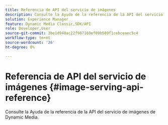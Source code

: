 ```yaml
---
title: Referencia de API del servicio de imágenes
description: Consulte la Ayuda de la referencia de la API del servicio de imágenes de Dynamic Media.
solution: Experience Manager
feature: Dynamic Media Classic,SDK/API
role: Developer,User
source-git-commit: 3be1d948ac22f907169ef09b509f1cebceaec5c4
workflow-type: tm+mt
source-wordcount: '26'
ht-degree: 0%

---
```



# Referencia de API del servicio de imágenes {#image-serving-api-reference}

Consulte la Ayuda de la referencia de la API del servicio de imágenes de Dynamic Media.
